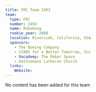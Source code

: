 ```yaml
---
title: FRC Team 2493
team:
  type: FRC
  number: 2493
  name: Robokong
  rookie_year: 2008
  location: Riverside, California, USA
  sponsors:
    - The Boeing Company
    - STARS for a Better Tomorrow, Inc
    - Vocademy: The Maker Space
    - Gethsemane Lutheran Church
  links:
    Website: 
---
```

No content has been added for this team